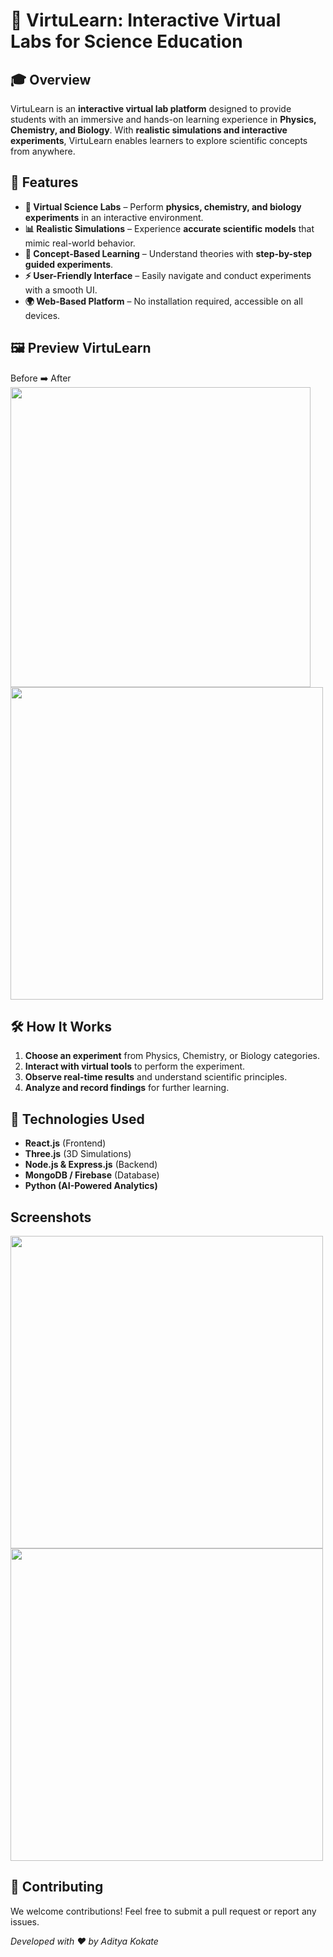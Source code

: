 # 🔬 VirtuLearn: Interactive Virtual Labs for Science Education

## 🎓 Overview
VirtuLearn is an **interactive virtual lab platform** designed to provide students with an immersive and hands-on learning experience in **Physics, Chemistry, and Biology**. With **realistic simulations and interactive experiments**, VirtuLearn enables learners to explore scientific concepts from anywhere.

## 🚀 Features
- **🧪 Virtual Science Labs** – Perform **physics, chemistry, and biology experiments** in an interactive environment.
- **📊 Realistic Simulations** – Experience **accurate scientific models** that mimic real-world behavior.
- **🔬 Concept-Based Learning** – Understand theories with **step-by-step guided experiments**.
- **⚡ User-Friendly Interface** – Easily navigate and conduct experiments with a smooth UI.
- **🌍 Web-Based Platform** – No installation required, accessible on all devices.

## 🖼️ Preview VirtuLearn
Before ➡️ After  
<img src="Presentation/VirtuLearn1.png" width="480"> <img src="Presentation/VirtuLearn2.png" width="500">

## 🛠️ How It Works
1. **Choose an experiment** from Physics, Chemistry, or Biology categories.
2. **Interact with virtual tools** to perform the experiment.
3. **Observe real-time results** and understand scientific principles.
4. **Analyze and record findings** for further learning.

## 📌 Technologies Used
- **React.js** (Frontend)
- **Three.js** (3D Simulations)
- **Node.js & Express.js** (Backend)
- **MongoDB / Firebase** (Database)
- **Python (AI-Powered Analytics)**

## Screenshots
<img src="Presentation/Picture1.png" width="500"><img src="Presentation/Picture2.png" width="500">

## 🤝 Contributing
We welcome contributions! Feel free to submit a pull request or report any issues.


_Developed with ❤️ by Aditya Kokate_

